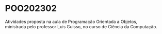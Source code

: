 # POO202302

Atividades proposta na aula de Programação Orientada a Objetos, ministrada pelo professor Luis Guisso, no curso de Ciência da Computação.
